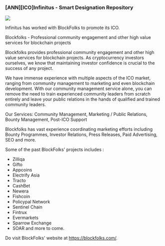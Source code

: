 ### [ANN][ICO]Infinitus - Smart Designation Repository

![](https://i.imgur.com/EQ6XVGH.jpg)


Infinitus has worked with BlockFolks to promote its ICO.

Blockfolks - Professional community engagement and other high value services for blockchain projects


Blockfolks provides professional community engagement and other high value services for blockchain projects. As cryptocurrency investors ourselves, we know that maintaining investor confidence is crucial to the success of any project.

We have immense experience with multiple aspects of the ICO market, ranging from community management to marketing and even blockchain development. With our community management service alone, you can remove the need to train experienced community leaders from scratch entirely and leave your public relations in the hands of qualified and trained community leaders.

Our Services: Community Management, Marketing / Public Relations, Bounty Management, Post-ICO Support

Blockfolks has vast experience coordinating marketing efforts including Bounty Programmes, Investor Relations, Press Releases, Paid Advertising, SEO and more.

Some of the past BlockFolks' projects includes :

- Zilliqa
- Gifto
- Appcoins
- Electrify Asia
- Tracto
- CashBet
- Newera
- Fishcoin
- Policypal Network
- Sentinel Chain
- Fintrux
- Evermarkets
- Sparrow Exchange
- SOAR
and more to come.


Do visit BlockFolks' website at https://blockfolks.com/.